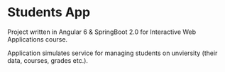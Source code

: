 # Students App

Project written in Angular 6 & SpringBoot 2.0 for Interactive Web Applications course.

Application simulates service for managing students on unviersity (their data, courses, grades etc.).


